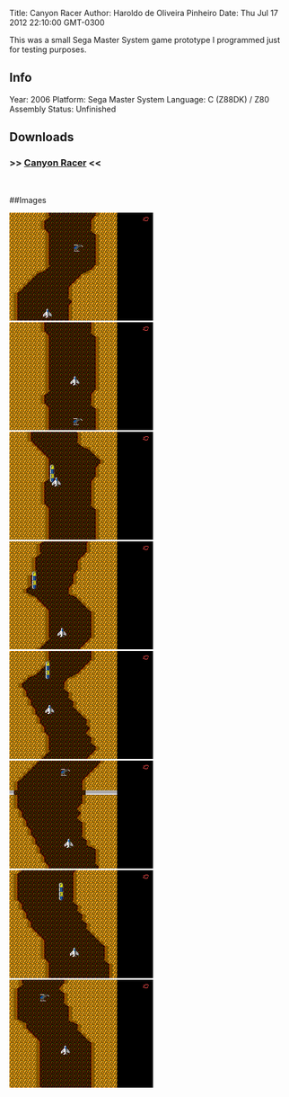 Title: Canyon Racer
Author: Haroldo de Oliveira Pinheiro
Date: Thu Jul 17 2012 22:10:00 GMT-0300

This was a small Sega Master System game prototype I programmed just for testing purposes.

## Info
Year: 2006
Platform: Sega Master System
Language: C (Z88DK) / Z80 Assembly
Status: Unfinished

## Downloads
### >> [Canyon Racer](downloads/CanyonRacer-SMS-0.01alpha.zip "Download Canyon Racer") <<
<br>

##Images

<div class="ContentFlow">
	<div class="flow">
		<img class="item" src="/canyon-racer-sms/racer-01.png" />
		<img class="item" src="/canyon-racer-sms/racer-02.png" />
		<img class="item" src="/canyon-racer-sms/racer-03.png" />
		<img class="item" src="/canyon-racer-sms/racer-04.png" />
		<img class="item" src="/canyon-racer-sms/racer-05.png" />
		<img class="item" src="/canyon-racer-sms/racer-06.png" />
		<img class="item" src="/canyon-racer-sms/racer-07.png" />
		<img class="item" src="/canyon-racer-sms/racer-08.png" />
	</div>
</div>
